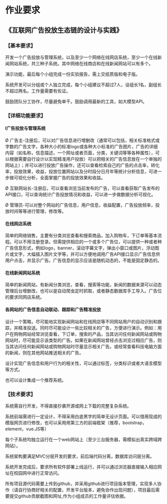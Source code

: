 # 作业要求

## 《互联网广告投放生态链的设计与实践》

### 【基本要求】

开发一个广告投放与管理系统，以及至少一个网络在线网店系统，至少一个在线新闻网站系统，共三种子系统。其中网络在线商店和在线新闻网站可以有多个。

演示功能，最后每个小组完成一份实验报告，需上交纸质版和电子版。

系统开发可以分组或个人独立完成，每个小组建议不超过7人，设组长1名，副组长不超过两名。工作量需要有佐证。

鼓励团队分工协作，尽量避免单干。鼓励调用最新的工具，如大模型API。

### 【详细功能要求】

#### l广告投放与管理系统

Ø 广告主-注册后，可以对广告信息进行增删改（通常可以包括，相关标准格式或字数的广告文字，各种大小的标准logo或各种大小标准的广告图片，广告的详细内容（如名称，信息描述，一个网址或者页面，分类，关键词等等各种属性），可以根据需要自行设计以实现精准用户投放）可以把相关的广告信息放在一个单独的网站上）；并可以进行投放广告操作，还可以查看检索自己的广告的点击率，转化率，投放效果，收益，投放位置网站以及分时段分日月年等统计分析信息，可进一步做可视化分析，全面掌握广告的投放效果和收益。

Ø 互联网站长-注册后，可以查看浏览当前发布的广告，可以查看获取广告发布的API接口，可以查询统计广告投放情况和收益，可以进一步做数据分析可视化。

Ø 管理员-可以对整个网站的广告信息，用户信息，收益配置，广告投放频率，投放时间等等进行管理，修改等。

#### 在线网店系统

简单的网络销售，主要有分类浏览查看和搜索商品，加入购物车，下订单等基本流程。可以不用注册登录。但需提供相应的一个或多个广告位，可以提供一种或者种广告信息形式，例如logo，banner，滚动字幕文字，弹出小窗口或图片，浮动图片或文字，大幅插入图片文字等，并可以方便地调用广告API接口显示广告信息供用户点击，并显示广告。广告信息的显示应该是随机动态的，不能是固定静态的。

#### 在线新闻网站系统

简单的新闻网站，有新闻分类浏览，查看，搜索等功能，新闻的数据来源可以动态管理后台增删改，也可以是自动爬虫定时抓取，或者静态数据库手工导入。广告位的要求同网店系统。

####  各网站的广告信息自动联动、跟踪和广告精准投放

设计一个策略，尽可能地实现新闻网站和在线网店等不同网站用户的自动识别和跟踪，并精准投送。同时尽可能设计一些比较相关的广告，方便进行演示。例如：用户在购物网站经常浏览查看，下订单，搜索的产品，当其访问任何新闻网站或购物网站时，尽可能显示该类型的广告。如果在新闻网站曾经点击浏览过相应广告，则当其访问任何新闻网站或购物网站时尽量显示相关广告。或经常查看科技电脑方面的新闻，则在其他网站推送相关的广告。

设计实现广告信息和用户行为的相关性，可以通过标签，分类标识或者大语言模型等方式。

也可以设计集成一个推荐系统。

### 【技术要求】

系统需自行开发，不得直接抄袭开源或网上下载的完整复杂系统。

系统前端需进行一定设计，不得采用白底黑字的简单无设计页面。可以借用现成的模版网页进行修改，也可以采用用第三方的前端框架（推荐，bootstrap，element，vue.JS等）

每个子系统均独立运行在一个web网站上（至少三台服务器，需模拟出真实跨域跨网站）。

系统架构要满足MVC分层开发的要求，前后端代码分离，数据库访问层分离。

系统开发完成后，要求所有软件部署上线运行，并可以通过浏览器直接输入相应网址在校园网中进行正常访问。

所有项目源代码需要上传到github，并采用github进行项目版本管理，实现多人协作（请自行协商好相关的配置，开发平台版本，避免协作出现问题），项目最后需要提交github贡献截图和网址,作为小组成员的工作量评估依据。

 
